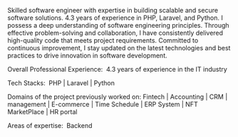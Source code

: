 Skilled software engineer with expertise in building scalable and secure software solutions. 4.3 years of experience in PHP, Laravel, and Python. I possess a deep understanding of software engineering principles. Through effective problem-solving and collaboration, I have consistently delivered high-quality code that meets project requirements. Committed to continuous improvement, I stay updated on the latest technologies and best practices to drive innovation in software development.

Overall Professional Experience: 
4.3 years of experience in the IT industry

Tech Stacks: 
PHP | Laravel | Python

Domains of the project previously worked on:
Fintech | Accounting | CRM | management | E-commerce | Time Schedule | ERP System | NFT MarketPlace | HR portal

Areas of expertise: 
Backend 

<!---
hamzagill42/hamzagill42 is a ✨ special ✨ repository because its `README.md` (this file) appears on your GitHub profile.
You can click the Preview link to take a look at your changes.
--->
